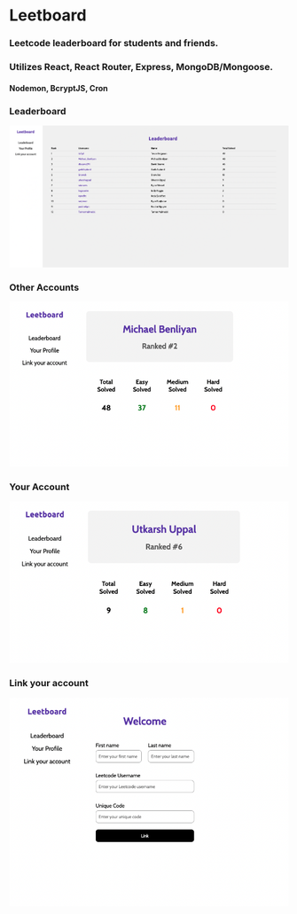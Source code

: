 # Leetboard

### Leetcode leaderboard for students and friends.

### Utilizes React, React Router, Express, MongoDB/Mongoose.
#### Nodemon, BcryptJS, Cron

### Leaderboard
![](media/leaderboard.png)

### Other Accounts
![](media/otheraccounts.png)

### Your Account
![](media/yourprofile.png)

### Link your account
![](media/youraccount.png)